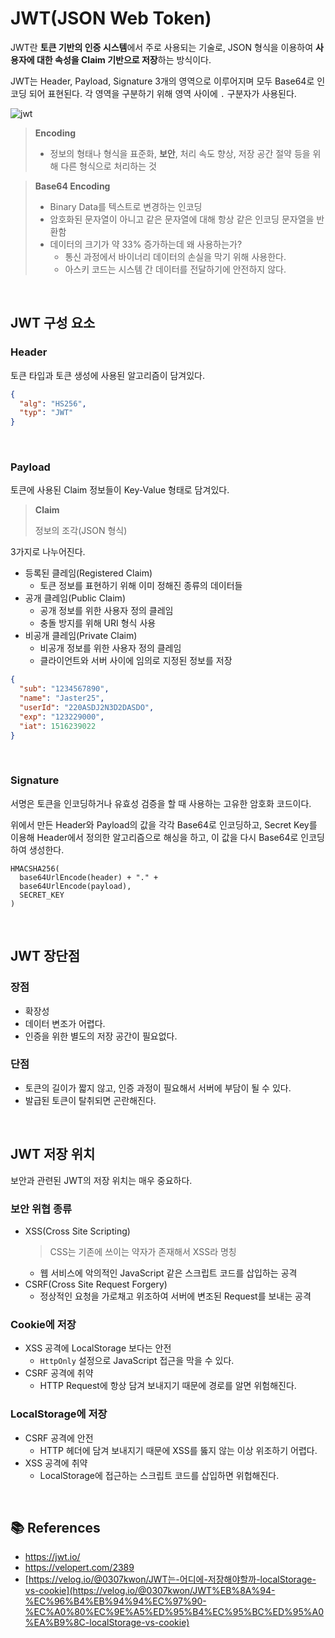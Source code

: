 # JWT(JSON Web Token)

JWT란 **토큰 기반의 인증 시스템**에서 주로 사용되는 기술로, JSON 형식을 이용하여 **사용자에 대한 속성을 Claim 기반으로 저장**하는 방식이다.

JWT는 Header, Payload, Signature 3개의 영역으로 이루어지며 모두 Base64로 인코딩 되어 표현된다. 각 영역을 구분하기 위해 영역 사이에 `.` 구분자가 사용된다.

![jwt](https://imgur.com/Tc0VDQM.png)

> **Encoding**
>
> - 정보의 형태나 형식을 표준화, **보안**, 처리 속도 향상, 저장 공간 절약 등을 위해 다른 형식으로 처리하는 것

> **Base64 Encoding**
>
> - Binary Data를 텍스트로 변경하는 인코딩
> - 암호화된 문자열이 아니고 같은 문자열에 대해 항상 같은 인코딩 문자열을 반환함
> - 데이터의 크기가 약 33% 증가하는데 왜 사용하는가?
>   - 통신 과정에서 바이너리 데이터의 손실을 막기 위해 사용한다.
>   - 아스키 코드는 시스템 간 데이터를 전달하기에 안전하지 않다.

<br>

## JWT 구성 요소

### Header

토큰 타입과 토큰 생성에 사용된 알고리즘이 담겨있다.

```JSON
{
  "alg": "HS256",
  "typ": "JWT"
}
```

<br>

### Payload

토큰에 사용된 Claim 정보들이 Key-Value 형태로 담겨있다.

> **Claim**
>
> 정보의 조각(JSON 형식)

3가지로 나누어진다.

- 등록된 클레임(Registered Claim)
  - 토큰 정보를 표현하기 위해 이미 정해진 종류의 데이터들
- 공개 클레임(Public Claim)
  - 공개 정보를 위한 사용자 정의 클레임
  - 충돌 방지를 위해 URI 형식 사용
- 비공개 클레임(Private Claim)
  - 비공개 정보를 위한 사용자 정의 클레임
  - 클라이언트와 서버 사이에 임의로 지정된 정보를 저장

```JSON
{
  "sub": "1234567890",
  "name": "Jaster25",
  "userId": "220ASDJ2N3D2DASDO",
  "exp": "123229000",
  "iat": 1516239022
}
```

<br>

### Signature

서명은 토큰을 인코딩하거나 유효성 검증을 할 때 사용하는 고유한 암호화 코드이다.

위에서 만든 Header와 Payload의 값을 각각 Base64로 인코딩하고, Secret Key를 이용해 Header에서 정의한 알고리즘으로 해싱을 하고, 이 값을 다시 Base64로 인코딩하여 생성한다.

```
HMACSHA256(
  base64UrlEncode(header) + "." +
  base64UrlEncode(payload),
  SECRET_KEY
)
```

<br>

## JWT 장단점
### 장점
- 확장성
- 데이터 변조가 어렵다.
- 인증을 위한 별도의 저장 공간이 필요없다.
### 단점
- 토큰의 길이가 짧지 않고, 인증 과정이 필요해서 서버에 부담이 될 수 있다.
- 발급된 토큰이 탈취되면 곤란해진다.

<br>

## JWT 저장 위치
보안과 관련된 JWT의 저장 위치는 매우 중요하다.

### 보안 위협 종류
- XSS(Cross Site Scripting)
    > CSS는 기존에 쓰이는 약자가 존재해서 XSS라 명칭
    - 웹 서비스에 악의적인 JavaScript 같은 스크립트 코드를 삽입하는 공격
- CSRF(Cross Site Request Forgery)
    - 정상적인 요청을 가로채고 위조하여 서버에 변조된 Request를 보내는 공격


### Cookie에 저장
- XSS 공격에 LocalStorage 보다는 안전
    - `HttpOnly` 설정으로 JavaScript 접근을 막을 수 있다.
- CSRF 공격에 취약
    - HTTP Request에 항상 담겨 보내지기 때문에 경로를 알면 위험해진다.

### LocalStorage에 저장
- CSRF 공격에 안전
    - HTTP 헤더에 담겨 보내지기 때문에 XSS를 뚫지 않는 이상 위조하기 어렵다.
- XSS 공격에 취약
    - LocalStorage에 접근하는 스크립트 코드를 삽입하면 위헙해진다.


<br>

## 📚 References
- https://jwt.io/
- https://velopert.com/2389
- [https://velog.io/@0307kwon/JWT는-어디에-저장해야할까-localStorage-vs-cookie](https://velog.io/@0307kwon/JWT%EB%8A%94-%EC%96%B4%EB%94%94%EC%97%90-%EC%A0%80%EC%9E%A5%ED%95%B4%EC%95%BC%ED%95%A0%EA%B9%8C-localStorage-vs-cookie)
